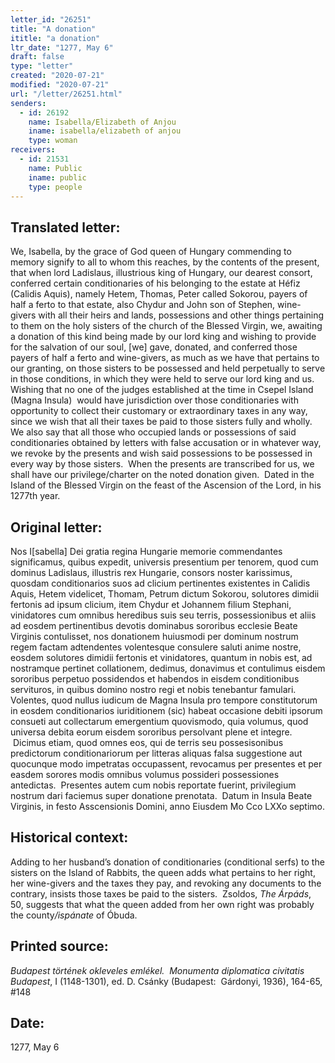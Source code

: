 ```yaml
---
letter_id: "26251"
title: "A donation"
ititle: "a donation"
ltr_date: "1277, May 6"
draft: false
type: "letter"
created: "2020-07-21"
modified: "2020-07-21"
url: "/letter/26251.html"
senders:
  - id: 26192
    name: Isabella/Elizabeth of Anjou
    iname: isabella/elizabeth of anjou
    type: woman
receivers:
  - id: 21531
    name: Public
    iname: public
    type: people
---
```

<h2> Translated letter:</h2><p>We, Isabella, by the grace of God queen of Hungary commending to memory signify to all to whom this reaches, by the contents of the present, that when lord Ladislaus, illustrious king of Hungary, our dearest consort, conferred certain conditionaries of his belonging to the estate at Héfiz (Calidis Aquis), namely Hetem, Thomas, Peter called Sokorou, payers of half a ferto to that estate, also Chydur and John son of Stephen, wine-givers with all their heirs and lands, possessions and other things pertaining to them on the holy sisters of the church of the Blessed Virgin, we, awaiting a donation of this kind being made by our lord king and wishing to provide for the salvation of our soul, [we] gave, donated, and conferred those payers of half a ferto and wine-givers, as much as we have that pertains to our granting, on those sisters to be possessed and held perpetually to serve in those conditions, in which they were held to serve our lord king and us.&nbsp; Wishing that no one of the judges established at the time in Csepel Island (Magna Insula)&nbsp; would have jurisdiction over those conditionaries with opportunity to collect their customary or extraordinary taxes in any way, since we wish that all their taxes be paid to those sisters fully and wholly.&nbsp; We also say that all those who occupied lands or possessions of said conditionaries obtained by letters with false accusation or in whatever way, we revoke by the presents and wish said possessions to be possessed in every way by those sisters.&nbsp; When the presents are transcribed for us, we shall have our privilege/charter on the noted donation given.&nbsp; Dated in the Island of the Blessed Virgin on the feast of the Ascension of the Lord, in his 1277th year.</p><h2 class="mt-4"> Original letter:</h2><p>Nos I[sabella] Dei gratia regina Hungarie memorie commendantes significamus, quibus expedit, universis presentium per tenorem, quod cum dominus Ladislaus, illustris rex Hungarie, consors noster karissimus, quosdam conditionarios suos ad clicium pertinentes existentes in Calidis Aquis, Hetem videlicet, Thomam, Petrum dictum Sokorou, solutores dimidii fertonis ad ipsum clicium, item Chydur et Johannem filium Stephani, vinidatores cum omnibus heredibus suis seu terris, possessionibus et aliis ad eosdem pertinentibus devotis dominabus sororibus ecclesie Beate Virginis contulisset, nos donationem huiusmodi per dominum nostrum regem factam adtendentes volentesque consulere saluti anime nostre, eosdem solutores dimidii fertonis et vinidatores, quantum in nobis est, ad nostramque pertinet collationem, dedimus, donavimus et contulimus eisdem sororibus perpetuo possidendos et habendos in eisdem conditionibus servituros, in quibus domino nostro regi et nobis tenebantur famulari.&nbsp; Volentes, quod nullus iudicum de Magna Insula pro tempore constitutorum in eosdem conditionarios iuriditionem (sic) habeat occasione debiti ipsorum consueti aut collectarum emergentium quovismodo, quia volumus, quod universa debita eorum eisdem sororibus persolvant plene et integre.&nbsp; &nbsp;Dicimus etiam, quod omnes eos, qui de terris seu possesisonibus predictorum conditionariorum per litteras aliquas falsa suggestione aut quocunque modo impetratas occupassent, revocamus per presentes et per easdem sorores modis omnibus volumus possideri possessiones antedictas.&nbsp; Presentes autem cum nobis reportate fuerint, privilegium nostrum dari faciemus super donatione prenotata.&nbsp; Datum in Insula Beate Virginis, in festo Asscensionis Domini, anno Eiusdem Mo Cco LXXo septimo.</p><h2 class="mt-4"> Historical context:</h2><p>Adding to her husband’s donation of conditionaries (conditional serfs) to the sisters on the Island of Rabbits, the queen adds what pertains to her right, her wine-givers and the taxes they pay, and revoking any documents to the contrary, insists those taxes be paid to the sisters. &nbsp;Zsoldos, <i>The Árpáds</i>, 50, suggests that what the queen added from her own right was probably the county<i>/ispánate</i> of Óbuda.</p><h2 class="mt-4"> Printed source:</h2><p><i>Budapest történek okleveles emlékel.&nbsp; Monumenta diplomatica civitatis Budapest</i>, I (1148-1301), ed. D. Csánky (Budapest:&nbsp; Gárdonyi, 1936), 164-65, #148</p><h2 class="mt-4"> Date:</h2>1277, May 6